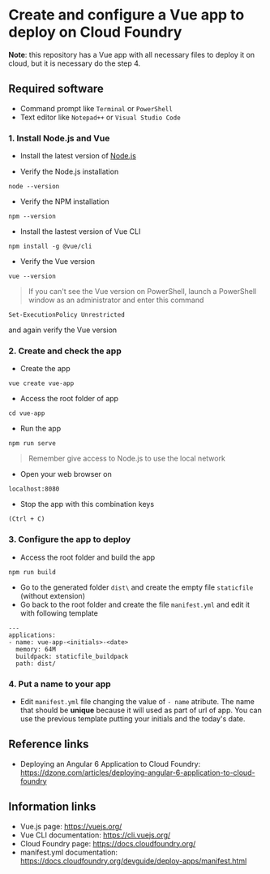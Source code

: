 # Create and configure a Vue app to deploy on Cloud Foundry

**Note**: this repository has a Vue app with all necessary files to deploy it on cloud, but it is necessary do the step 4.

## Required software
* Command prompt like `Terminal` or `PowerShell`
* Text editor like `Notepad++` or `Visual Studio Code`

### 1. Install Node.js and Vue
* Install the latest version of [Node.js](https://nodejs.org/en/)

* Verify the Node.js installation
```
node --version
```

* Verify the NPM installation
```
npm --version
```

* Install the lastest version of Vue CLI
```
npm install -g @vue/cli
```

* Verify the Vue version
```
vue --version
```

> If you can't see the Vue version on PowerShell, launch a PowerShell window as an administrator and enter this command
```
Set-ExecutionPolicy Unrestricted
```
and again verify the Vue version

### 2. Create and check the app
* Create the app
```
vue create vue-app
```

* Access the root folder of app
```
cd vue-app
```

* Run the app
```
npm run serve
```
> Remember give access to Node.js to use the local network

* Open your web browser on 
```
localhost:8080
```

* Stop the app with this combination keys
```
(Ctrl + C)
```

### 3. Configure the app to deploy
* Access the root folder and build the app
```
npm run build
```

* Go to the generated folder `dist\` and create the empty file `staticfile` (without extension)
* Go back to the root folder and create the file `manifest.yml` and edit it with following template
```
---
applications:
- name: vue-app-<initials>-<date>
  memory: 64M
  buildpack: staticfile_buildpack
  path: dist/
```

### 4. Put a name to your app
* Edit `manifest.yml` file changing the value of `- name` atribute. The name that should be **unique** because it will used as part of url of app. You can use the previous template putting your initials and the today's date.

## Reference links
* Deploying an Angular 6 Application to Cloud Foundry: https://dzone.com/articles/deploying-angular-6-application-to-cloud-foundry

## Information links
* Vue.js page: https://vuejs.org/
* Vue CLI documentation: https://cli.vuejs.org/
* Cloud Foundry page: https://docs.cloudfoundry.org/ 
* manifest.yml documentation: https://docs.cloudfoundry.org/devguide/deploy-apps/manifest.html
